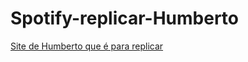 # Spotify-replicar-Humberto

<a href="https://gabriel-meiki.github.io/Spotify-replicar-humbero/projeto-inicial-spotify/">Site de Humberto que é para replicar</a>
